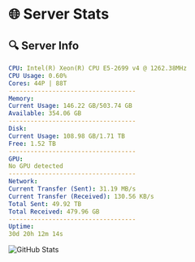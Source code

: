 # 🌐 Server Stats
## 🔍 Server Info
```yaml
CPU: Intel(R) Xeon(R) CPU E5-2699 v4 @ 1262.38MHz
CPU Usage: 0.60%
Cores: 44P | 88T
-----------------------------------
Memory:
Current Usage: 146.22 GB/503.74 GB
Available: 354.06 GB
-----------------------------------
Disk:
Current Usage: 108.98 GB/1.71 TB
Free: 1.52 TB
-----------------------------------
GPU:
No GPU detected
-----------------------------------
Network:
Current Transfer (Sent): 31.19 MB/s
Current Transfer (Received): 130.56 KB/s
Total Sent: 49.92 TB
Total Received: 479.96 GB
-----------------------------------
Uptime:
30d 20h 12m 14s
```
![GitHub Stats](https://img.shields.io/badge/Updated-2025-04-07_17:35:03-blue)
